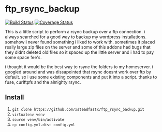 ftp_rsync_backup
================

[![Build Status](https://travis-ci.org/xsteadfastx/ftp_rsync_backup.svg?branch=master)](https://travis-ci.org/xsteadfastx/ftp_rsync_backup)
[![Coverage Status](https://img.shields.io/coveralls/xsteadfastx/ftp_rsync_backup.svg)](https://coveralls.io/r/xsteadfastx/ftp_rsync_backup?branch=master)


This is a little script to perform a rsync backup over a ftp connection. i always searched for a good way to backup my wordpress installations. somehow i never found something i liked to work with. sometimes it placed really large zip files on the server and some of this addons had bugs that they didnt deleted old files so it spaced up the little server and i had to pay some space fee's.

i thought it would be the best way to rsync the folders to my homeserver. i googled around and was dissapointed that rsync doesnt work over ftp by default. so i use some existing components and put it into a script. thanks to fuse, curlftpfs and the almighty rsync.

## Install
1. `git clone https://github.com/xsteadfastx/ftp_rsync_backup.git`
2. `virtualenv venv`
3. `source venv/bin/activate`
4. `cp config.yml.dist config.yml`
